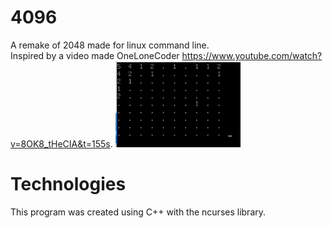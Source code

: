 # 4096
A remake of 2048 made for linux command line. 
<br>
Inspired by a video made OneLoneCoder https://www.youtube.com/watch?v=8OK8_tHeCIA&t=155s.
<img src="Screenshot.PNG" width="200">
<br>

# Technologies
This program was created using C++ with the ncurses library.
<br>



